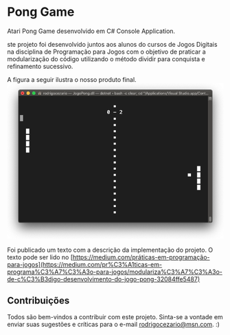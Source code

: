 # Pong Game
Atari Pong Game desenvolvido em C# Console Application.

ste projeto foi desenvolvido juntos aos alunos do cursos de Jogos Digitais na disciplina de Programação para Jogos com o objetivo de praticar a modularização do código utilizando o método dividir para conquista e refinamento sucessivo.

A figura a seguir ilustra o nosso produto final.
![Modelo de Classes do projeto](imagens/pongproduto.png?raw=true "Jogo Pong")

Foi publicado um texto com a descrição da implementação do projeto. O texto pode ser lido no [https://medium.com/práticas-em-programação-para-jogos](https://medium.com/pr%C3%A1ticas-em-programa%C3%A7%C3%A3o-para-jogos/modulariza%C3%A7%C3%A3o-de-c%C3%B3digo-desenvolvimento-do-jogo-pong-32084ffe5487)

## Contribuições

Todos são bem-vindos a contribuir com este projeto. Sinta-se a vontade em enviar suas sugestões e críticas para o e-mail <rodrigocezario@msn.com>. :)